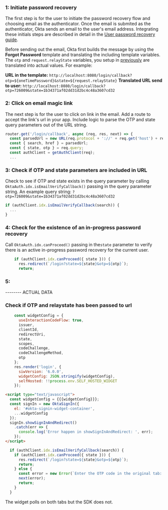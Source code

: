 ### 1: Initiate password recovery

The first step is for the user to initiate the password recovery flow and choosing email as the authenticator. Once the email is submited as the authenticator, Okta sends an email to the user's email address. Integrating these initials steps are described in detail in the [User password recovery guide](docs/guides/oie-embedded-sdk-use-case-pwd-recovery-mfa/nodejs/main/).

Before sending out the email, Okta first builds the message by using the **Forgot Password** template and translating the including template variables. The `otp` and `request.relayState` variables, you setup in [previously](#update-the-forgot-password-email-template) are translated into actual values. For example:

**URL in the template:** `http://localhost:8080/login/callback?otp=${oneTimePassword}&state=${request.relayState}`
**Translated URL send to user:** `http://localhost:8080/login/callback?otp=726009&state=1b34371af02dd31d2bc4c48a3607cd32`

### 2: Click on email magic link

The next step is for the user to click on link in the email. Add a route to accept the link's url in your app. Include logic to parse the OTP and state query parameters out of the URL string.

```javascript
router.get('/login/callback', async (req, res, next) => {
  const parsedUrl = new URL(req.protocol + '://' + req.get('host') + req.originalUrl);
  const { search, href } = parsedUrl;
  const { state, otp } = req.query;
  const authClient = getAuthClient(req);
  ...
```

### 3: Check if OTP and state parameters are included in URL

Check to see if OTP and state exists in the query parameter by calling `OktaAuth.idx.isEmailVerifyCallback()` passing in the query parameter string. An example query string: `?otp=726009&state=1b34371af02dd31d2bc4c48a3607cd32`

```javascript
if (authClient.idx.isEmailVerifyCallback(search)) {
  ...
}
```

### 4: Check for the existence of an in-progress password recovery

Call `OktaAuth.idx.canProceed()` passing in the`state` parameter to verify there is an active in-progress password recovery for the current user.

```javascript
    if (authClient.idx.canProceed({ state })) {
      res.redirect(`/login?state=${state}&otp=${otp}`);
      return;
```

### 5:
-------- ACTUAL DATA
### Check if OTP and relaystate has been passed to url

```javascript
    const widgetConfig = {
      useInteractionCodeFlow: true,
      issuer,
      clientId,
      redirectUri,
      state,
      scopes,
      codeChallenge,
      codeChallengeMethod,
      otp
    };
    res.render('login', {
      siwVersion: '6.0.0',
      widgetConfig: JSON.stringify(widgetConfig),
      selfHosted: !!process.env.SELF_HOSTED_WIDGET
    });
```

```html
<script type="text/javascript">
  const widgetConfig = {{{widgetConfig}}};
  const signIn = new OktaSignIn({
    el: '#okta-signin-widget-container',
    ...widgetConfig
  });
  signIn.showSignInAndRedirect()
    .catch(err => {
      console.log('Error happen in showSignInAndRedirect: ', err);
    });
</script>
```

```javascript
  if (authClient.idx.isEmailVerifyCallback(search)) {
    if (authClient.idx.canProceed({ state })) {
      res.redirect(`/login?state=${state}&otp=${otp}`);
      return;
    } else {
      const error = new Error(`Enter the OTP code in the original tab: ${otp}`);
      next(error);
      return;
    }
  }
```

The widget polls on both tabs but the SDK does not.

